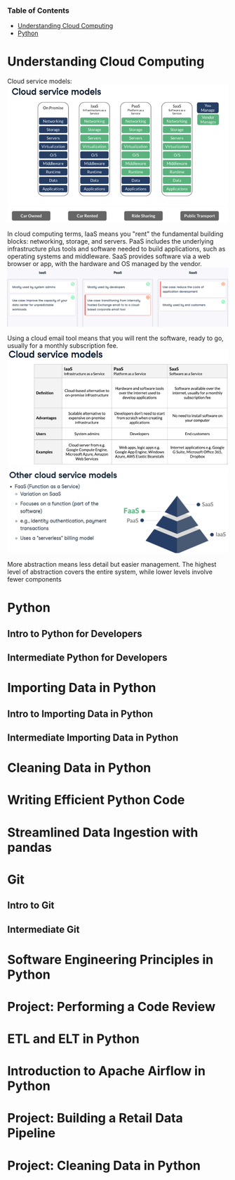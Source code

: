 ### Table of Contents
- [Understanding Cloud Computing](#understanding-cloud-computing)
- [Python](#python)








# Understanding Cloud Computing
Cloud service models:
![img](images/21_01.png)
![img](images/21_02.png)

In cloud computing terms, IaaS means you "rent" the fundamental building blocks: networking, storage, and servers. PaaS includes the underlying infrastructure plus tools and software needed to build applications, such as operating systems and middleware. SaaS provides software via a web browser or app, with the hardware and OS managed by the vendor.
![img](images/21_03.png)

Using a cloud email tool means that you will rent the software, ready to go, usually for a monthly subscription fee.
![img](images/21_04.png)
![img](images/21_05.png)

More abstraction means less detail but easier management. The highest level of abstraction covers the entire system, while lower levels involve fewer components

# Python
## Intro to Python for Developers

## Intermediate Python for Developers

# Importing Data in Python
## Intro to Importing Data in Python

## Intermediate Importing Data in Python

# Cleaning Data in Python

# Writing Efficient Python Code
# Streamlined Data Ingestion with pandas

# Git
## Intro to Git
## Intermediate Git

# Software Engineering Principles in Python

# Project: Performing a Code Review
# ETL and ELT in Python
# Introduction to Apache Airflow in Python

# Project: Building a Retail Data Pipeline
# Project: Cleaning Data in Python
